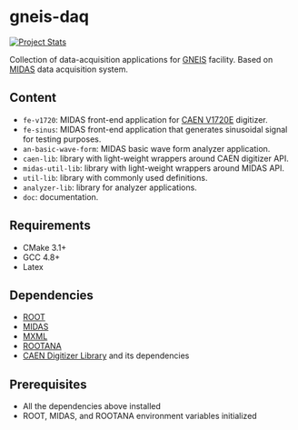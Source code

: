 # gneis-daq

[![Project Stats](https://www.openhub.net/p/gneis-daq/widgets/project_thin_badge?format=gif)](https://www.openhub.net/p/gneis-daq)

Collection of data-acquisition applications for [GNEIS](http://accelconf.web.cern.ch/AccelConf/rupac2016/talks/wezmh01_talk.pdf) facility. Based on [MIDAS](https://midas.triumf.ca/MidasWiki/index.php/Main_Page) data acquisition system.

## Content

* `fe-v1720`: MIDAS front-end application for [CAEN V1720E](https://www.caen.it/products/v1720/) digitizer.
* `fe-sinus`: MIDAS front-end application that generates sinusoidal signal for testing purposes.
* `an-basic-wave-form`: MIDAS basic wave form analyzer application.
* `caen-lib`: library with light-weight wrappers around CAEN digitizer API.
* `midas-util-lib`: library with light-weight wrappers around MIDAS API.
* `util-lib`: library with commonly used definitions.
* `analyzer-lib`: library for analyzer applications.
* `doc`: documentation.

## Requirements

* CMake 3.1+
* GCC 4.8+
* Latex

## Dependencies

* [ROOT](https://github.com/root-project/root)
* [MIDAS](https://bitbucket.org/tmidas/midas)
* [MXML](https://bitbucket.org/tmidas/mxml)
* [ROOTANA](https://bitbucket.org/tmidas/rootana)
* [CAEN Digitizer Library](https://www.caen.it/products/caendigitizer-library/) and its dependencies

## Prerequisites

* All the dependencies above installed
* ROOT, MIDAS, and ROOTANA environment variables initialized

